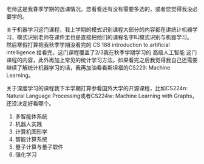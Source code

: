 老师这是我春季学期的选课情况。您看看还有没有需要多选的，或者您觉得我没必要学的。

关于机器学习这门课程，我上学期的模式识别课程大部分的内容都在讲统计机器学习，模式识别老师在课件里也是直接把他们的课程名字叫模式识别与机器学习。
然后寒假打算把我秋季学期没看完的 CS 188 introduction to artificial intelligence 给看完，这门课程覆盖了2/3我在秋季学期学习的 高级人工智能 这门课程的内容，此外再加上常见的统计学习方法。如果看完之后我觉得我自己还需要继续了解统计机器学习的话，我再加油看看斯坦福的CS229: Machine Learning。

关于深度学习的课程我下半学期打算参看国外大学的开源课程，比如CS224n: Natural Language Processing或者CS224w: Machine Learning with Graphs， 还没决定好看哪个。

1. 多智能体系统
2. 机器人实践
3. 计算机图形学
4. 智能计算系统
5. 量子计算与量子软件
6. 强化学习